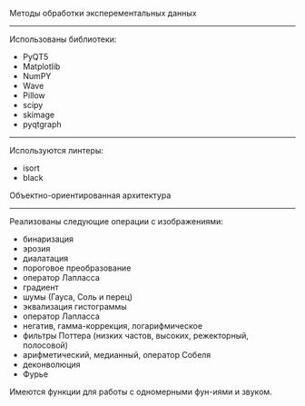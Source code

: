Методы обработки эксперементальных данных
***
Использованы библиотеки:
* PyQT5
* Matplotlib
* NumPY
* Wave
* Pillow
* scipy
* skimage
* pyqtgraph


***
Используются линтеры:
* isort
* black 

Объектно-ориентированная архитектура
***
Реализованы следующие операции с изображениями:
* бинаризация
* эрозия
* диалатация
* пороговое преобразование
* оператор Лапласса
* градиент
* шумы (Гауса, Соль и перец)
* эквализация гистограммы
* оператор Лапласса
* негатив, гамма-коррекция, логарифмическое
* фильтры Поттера (низких частов, высоких, режекторный, полосовой)
* арифметический, медианный, оператор Собеля
* деконволюция
* Фурье

Имеются функции для работы с одномерными фун-иями и звуком.







